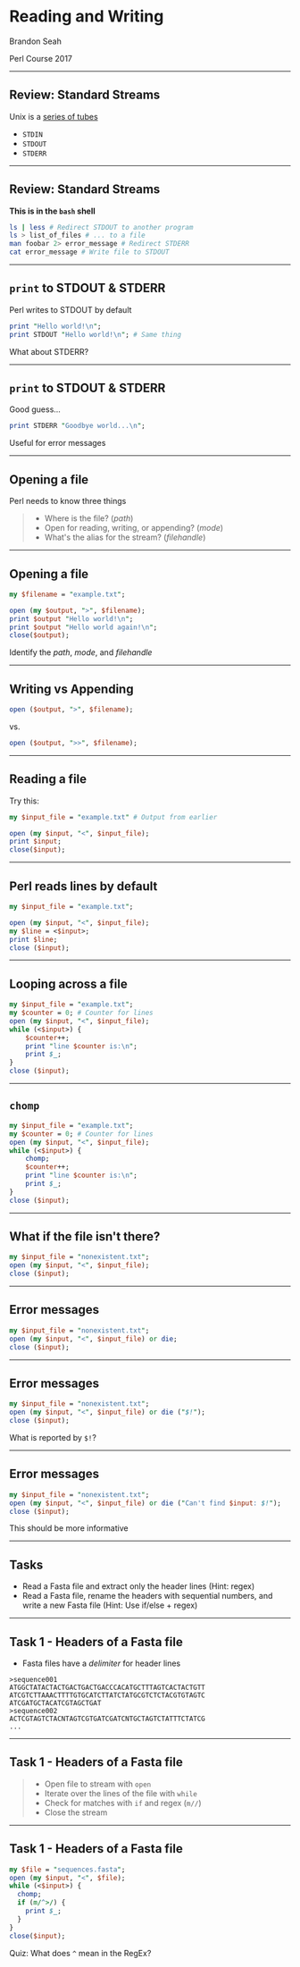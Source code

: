 # Reading and Writing

Brandon Seah

Perl Course 2017

---

## Review: Standard Streams

Unix is a [series of tubes](https://en.wikipedia.org/wiki/Series_of_tubes)

 * `STDIN`
 * `STDOUT`
 * `STDERR`

---

## Review: Standard Streams

**This is in the `bash` shell**

```bash
ls | less # Redirect STDOUT to another program
ls > list_of_files # ... to a file
man foobar 2> error_message # Redirect STDERR
cat error_message # Write file to STDOUT
```

---

## `print` to STDOUT & STDERR

Perl writes to STDOUT by default

```perl
print "Hello world!\n";
print STDOUT "Hello world!\n"; # Same thing
```

What about STDERR?

---

## `print` to STDOUT & STDERR

Good guess...

```perl
print STDERR "Goodbye world...\n";
```

Useful for error messages

---

## Opening a file

Perl needs to know three things

> - Where is the file? (*path*)
> - Open for reading, writing, or appending? (*mode*)
> - What's the alias for the stream? (*filehandle*)

---

## Opening a file

```perl
my $filename = "example.txt";

open (my $output, ">", $filename);
print $output "Hello world!\n";
print $output "Hello world again!\n";
close($output);
```

Identify the *path*, *mode*, and *filehandle*

---

## Writing vs Appending

```perl
open ($output, ">", $filename);
```

vs.

```perl
open ($output, ">>", $filename);
```

---

## Reading a file

Try this:

```perl
my $input_file = "example.txt" # Output from earlier

open (my $input, "<", $input_file);
print $input;
close($input);
```

---

## Perl reads lines by default

```perl
my $input_file = "example.txt";

open (my $input, "<", $input_file);
my $line = <$input>;
print $line;
close ($input);
```

---

## Looping across a file

```perl
my $input_file = "example.txt";
my $counter = 0; # Counter for lines
open (my $input, "<", $input_file);
while (<$input>) {
    $counter++;
    print "line $counter is:\n";
    print $_;
}
close ($input);
```

---

## `chomp`

```perl
my $input_file = "example.txt";
my $counter = 0; # Counter for lines
open (my $input, "<", $input_file);
while (<$input>) {
    chomp;
    $counter++;
    print "line $counter is:\n";
    print $_;
}
close ($input);
```

---

## What if the file isn't there?

```perl
my $input_file = "nonexistent.txt";
open (my $input, "<", $input_file);
close ($input);
```

---

## Error messages

```perl
my $input_file = "nonexistent.txt";
open (my $input, "<", $input_file) or die;
close ($input);
```

---

## Error messages

```perl
my $input_file = "nonexistent.txt";
open (my $input, "<", $input_file) or die ("$!");
close ($input);
```
What is reported by `$!`?

---

## Error messages

```perl
my $input_file = "nonexistent.txt";
open (my $input, "<", $input_file) or die ("Can't find $input: $!");
close ($input);
```
This should be more informative

---

## Tasks

 * Read a Fasta file and extract only the header lines (Hint: regex)
 * Read a Fasta file, rename the headers with sequential numbers, and write a new Fasta file (Hint: Use if/else + regex)

---

## Task 1 - Headers of a Fasta file

 * Fasta files have a *delimiter* for header lines

```
>sequence001
ATGGCTATACTACTGACTGACTGACCCACATGCTTTAGTCACTACTGTT
ATCGTCTTAAACTTTTGTGCATCTTATCTATGCGTCTCTACGTGTAGTC
ATCGATGCTACATCGTAGCTGAT
>sequence002
ACTCGTAGTCTACNTAGTCGTGATCGATCNTGCTAGTCTATTTCTATCG
...
```

---

## Task 1 - Headers of a Fasta file

> - Open file to stream with `open`
> - Iterate over the lines of the file with `while`
> - Check for matches with `if` and regex (`m//`)
> - Close the stream

---

## Task 1 - Headers of a Fasta file

```perl
my $file = "sequences.fasta";
open (my $input, "<", $file);
while (<$input>) {
  chomp;
  if (m/^>/) {
    print $_;
  }
}
close($input);
```
Quiz: What does `^` mean in the RegEx?
